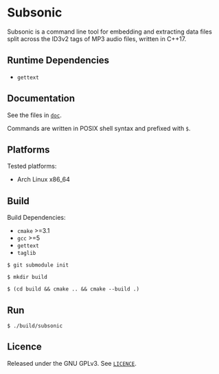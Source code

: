 # Subsonic

Subsonic is a command line tool for embedding and extracting data files split across the ID3v2 tags of MP3 audio files, written in C++17.

## Runtime Dependencies

- `gettext`

## Documentation

See the files in [`doc`](doc).

Commands are written in POSIX shell syntax and prefixed with `$`.

## Platforms

Tested platforms:
- Arch Linux x86_64

## Build

Build Dependencies:
- `cmake` >=3.1
- `gcc` >=5
- `gettext`
- `taglib`

`$ git submodule init`

`$ mkdir build`

`$ (cd build && cmake .. && cmake --build .)`

## Run

`$ ./build/subsonic`

## Licence

Released under the GNU GPLv3. See [`LICENCE`](LICENCE).
